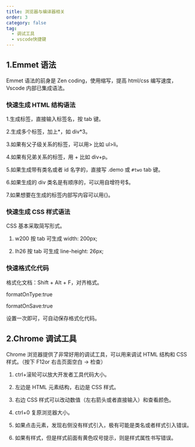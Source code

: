 ```yaml
---
title: 浏览器与编译器相关
order: 3
category: false
tag:
  - 调试工具
  - vscode快捷键
---
```


## 1.Emmet 语法

Emmet 语法的前身是 Zen coding，使用缩写，提高 html/css 编写速度，Vscode 内部已集成语法。

### 快速生成 HTML 结构语法

1.生成标签，直接输入标签名，按 tab 键。

2.生成多个标签，加上*，如 div*3。

3.如果有父子级关系的标签，可以用> 比如 ul>li。

4.如果有兄弟关系的标签，用 + 比如 div+p。

5.如果生成带有类名或者 id 名字的，直接写 .demo 或 `#two` tab 键。

6.如果生成的 div 类名是有顺序的，可以用自增符号$。

7.如果想要在生成的标签内部写内容可以用{}。

### 快速生成 CSS 样式语法

CSS 基本采取简写形式。

1. w200 按 tab 可生成 width: 200px;

2. lh26 按 tab 可生成 line-height: 26px;

### 快速格式化代码

格式化文档：Shift + Alt + F，对齐格式。

formatOnType:true

formatOnSave:true

设置一次即可，可自动保存格式化代码。

## 2.Chrome 调试工具

Chrome 浏览器提供了非常好用的调试工具，可以用来调试 HTML 结构和 CSS 样式。（按下 F12or 右击页面空白 → 检查）

1. ctrl+滚轮可以放大开发者工具代码大小。

2. 左边是 HTML 元素结构，右边是 CSS 样式。

3. 右边 CSS 样式可以改动数值（左右箭头或者直接输入）和查看颜色。

4. ctrl+0 复原浏览器大小。

5. 如果点击元素，发现右侧没有样式引入，极有可能是类名或者样式引入错误。

6. 如果有样式，但是样式前面有黄色叹号提示，则是样式属性书写错误。
